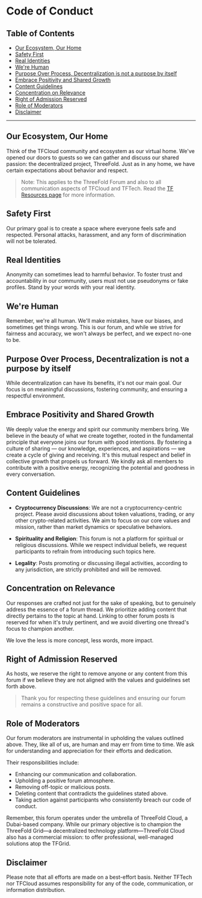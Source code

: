 <h1> Code of Conduct</h1>

<h2>Table of Contents</h2>

- [Our Ecosystem, Our Home](#our-ecosystem-our-home)
- [Safety First](#safety-first)
- [Real Identities](#real-identities)
- [We're Human](#were-human)
- [Purpose Over Process, Decentralization is not a purpose by itself](#purpose-over-process-decentralization-is-not-a-purpose-by-itself)
- [Embrace Positivity and Shared Growth](#embrace-positivity-and-shared-growth)
- [Content Guidelines](#content-guidelines)
- [Concentration on Relevance](#concentration-on-relevance)
- [Right of Admission Reserved](#right-of-admission-reserved)
- [Role of Moderators](#role-of-moderators)
- [Disclaimer](#disclaimer)

***

## Our Ecosystem, Our Home

Think of the TFCloud community and ecosystem as our virtual home. We've opened our doors to guests so we can gather and discuss our shared passion: the decentralized project, ThreeFold. Just as in any home, we have certain expectations about behavior and respect. 

> Note: This applies to the ThreeFold Forum and also to all communication aspects of TFCloud and TFTech. Read the [TF Resources page](./tfcloud_resources.md) for more information.

## Safety First

Our primary goal is to create a space where everyone feels safe and respected. Personal attacks, harassment, and any form of discrimination will not be tolerated.

## Real Identities

Anonymity can sometimes lead to harmful behavior. To foster trust and accountability in our community, users must not use pseudonyms or fake profiles. Stand by your words with your real identity. 

## We're Human

Remember, we're all human. We'll make mistakes, have our biases, and sometimes get things wrong. 
This is our forum, and while we strive for fairness and accuracy, we won't always be perfect, and we expect no-one to be.

## Purpose Over Process, Decentralization is not a purpose by itself

While decentralization can have its benefits, it's not our main goal. Our focus is on meaningful discussions, fostering community, and ensuring a respectful environment.

## Embrace Positivity and Shared Growth

We deeply value the energy and spirit our community members bring. We believe in the beauty of what we create together, rooted in the fundamental principle that everyone joins our forum with good intentions. By fostering a culture of sharing — our knowledge, experiences, and aspirations — we create a cycle of giving and receiving. It's this mutual respect and belief in collective growth that propels us forward. We kindly ask all members to contribute with a positive energy, recognizing the potential and goodness in every conversation.

## Content Guidelines

- **Cryptocurrency Discussions**: We are not a cryptocurrency-centric project. Please avoid discussions about token valuations, trading, or any other crypto-related activities. We aim to focus on our core values and mission, rather than market dynamics or speculative behaviors.

- **Spirituality and Religion**: This forum is not a platform for spiritual or religious discussions. While we respect individual beliefs, we request participants to refrain from introducing such topics here.
  
- **Legality**: Posts promoting or discussing illegal activities, according to any jurisdiction, are strictly prohibited and will be removed.

## Concentration on Relevance

Our responses are crafted not just for the sake of speaking, but to genuinely address the essence of a forum thread. We prioritize adding content that directly pertains to the topic at hand. Linking to other forum posts is reserved for when it's truly pertinent, and we avoid diverting one thread's focus to champion another.

We love the less is more concept, less words, more impact.

## Right of Admission Reserved

As hosts, we reserve the right to remove anyone or any content from this forum if we believe they are not aligned with the values and guidelines set forth above.



> Thank you for respecting these guidelines and ensuring our forum remains a constructive and positive space for all.

## Role of Moderators

Our forum moderators are instrumental in upholding the values outlined above. They, like all of us, are human and may err from time to time. We ask for understanding and appreciation for their efforts and dedication.

Their responsibilities include:

- Enhancing our communication and collaboration.
- Upholding a positive forum atmosphere.
- Removing off-topic or malicious posts.
- Deleting content that contradicts the guidelines stated above.
- Taking action against participants who consistently breach our code of conduct.

Remember, this forum operates under the umbrella of ThreeFold Cloud, a Dubai-based company. While our primary objective is to champion the ThreeFold Grid—a decentralized technology platform—ThreeFold Cloud also has a commercial mission: to offer professional, well-managed solutions atop the TFGrid.

## Disclaimer

Please note that all efforts are made on a best-effort basis. Neither TFTech nor TFCloud assumes responsibility for any of the code, communication, or information distribution.